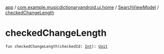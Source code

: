 [app](../../index.md) / [com.example.musicdictionaryandroid.ui.home](../index.md) / [SearchViewModel](index.md) / [checkedChangeLength](./checked-change-length.md)

# checkedChangeLength

`fun checkedChangeLength(checkedId: `[`Int`](https://kotlinlang.org/api/latest/jvm/stdlib/kotlin/-int/index.html)`): `[`Unit`](https://kotlinlang.org/api/latest/jvm/stdlib/kotlin/-unit/index.html)